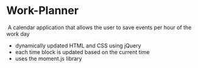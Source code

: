 # Work-Planner

![]()
A calendar application that allows the user to save events per hour of the work day
- dynamically updated HTML and CSS using jQuery
- each time block is updated based on the current time
- uses the moment.js library

